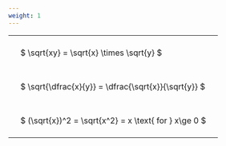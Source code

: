 ```yaml
---
weight: 1
---
```


<style type="text/css">
#T_84be1 th.col_heading {
  text-align: left;
  font-size: 1em;
}
#T_84be1 td {
  text-align: left;
  font-size: 1em;
  padding: 1.5em;
}
</style>
<table id="T_84be1">
  <thead>
  </thead>
  <tbody>
    <tr>
      <td id="T_84be1_row0_col0" class="data row0 col0" >$ \sqrt{xy} = \sqrt{x} \times \sqrt{y} $</td>
    </tr>
    <tr>
      <td id="T_84be1_row1_col0" class="data row1 col0" >$ \sqrt{\dfrac{x}{y}} = \dfrac{\sqrt{x}}{\sqrt{y}} $</td>
    </tr>
    <tr>
      <td id="T_84be1_row2_col0" class="data row2 col0" >$ (\sqrt{x})^2 = \sqrt{x^2} = x \text{ for } x\ge 0 $</td>
    </tr>
  </tbody>
</table>
